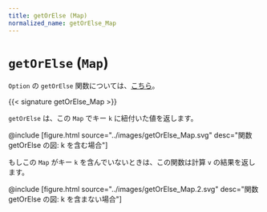 ```yaml
---
title: getOrElse (Map)
normalized_name: getOrElse_Map
---
```


# `getOrElse` (`Map`)

`Option` の `getOrElse` 関数については、[こちら](./getOrElse_Option)。

{{< signature getOrElse_Map >}}

`getOrElse` は、この `Map` でキー `k` に紐付いた値を返します。

@include [figure.html source="../images/getOrElse_Map.svg" desc="関数 getOrElse の図: k を含む場合"]

もしこの `Map` がキー `k` を含んでいないときは、この関数は計算 `v` の結果を返します。

@include [figure.html source="../images/getOrElse_Map.2.svg" desc="関数 getOrElse の図: k を含まない場合"]

